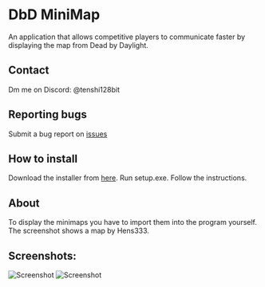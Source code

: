 # DbD MiniMap
An application that allows competitive players to communicate faster by displaying the map from Dead by Daylight.

## Contact 
Dm me on Discord: @tenshi128bit

## Reporting bugs
Submit a bug report on [issues](https://github.com/elefelen/DbD-MiniMap/issues)

## How to install
Download the installer from [here](https://github.com/elefelen/DbD-MiniMap/releases).
Run setup.exe.
Follow the instructions.

## About
To display the minimaps you have to import them into the program yourself.
The screenshot shows a map by Hens333.

## Screenshots:<br />
![Screenshot](https://github.com/elefelen/DbD-MiniMap/blob/main/screenshots/1.png)
![Screenshot](https://github.com/elefelen/DbD-MiniMap/blob/main/screenshots/2.png)
